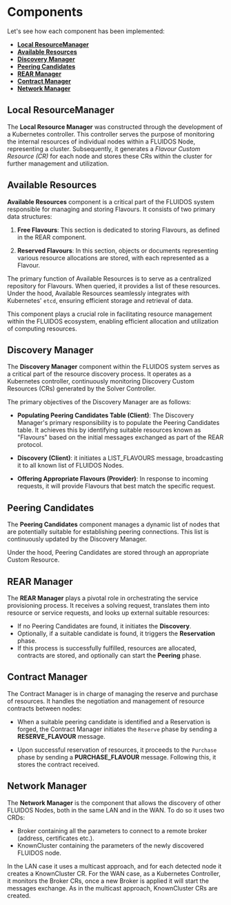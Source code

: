 # Components

Let's see how each component has been implemented:

- [**Local ResourceManager**](#local-resourcemanager)
- [**Available Resources**](#available-resources)
- [**Discovery Manager**](#discovery-manager)
- [**Peering Candidates**](#peering-candidates)
- [**REAR Manager**](#rear-manager)
- [**Contract Manager**](#contract-manager)
- [**Network Manager**](#network-manager)

## Local ResourceManager

The **Local Resource Manager** was constructed through the development of a Kubernetes controller. This controller serves the purpose of monitoring the internal resources of individual nodes within a FLUIDOS Node, representing a cluster. Subsequently, it generates a *Flavour Custom Resource (CR)* for each node and stores these CRs within the cluster for further management and utilization.

## Available Resources

**Available Resources** component is a critical part of the FLUIDOS system responsible for managing and storing Flavours. It consists of two primary data structures:

1. **Free Flavours**: This section is dedicated to storing Flavours, as defined in the REAR component.

2. **Reserved Flavours**: In this section, objects or documents representing various resource allocations are stored, with each represented as a Flavour.

The primary function of Available Resources is to serve as a centralized repository for Flavours. When queried, it provides a list of these resources. Under the hood, Available Resources seamlessly integrates with Kubernetes' `etcd`, ensuring efficient storage and retrieval of data.

This component plays a crucial role in facilitating resource management within the FLUIDOS ecosystem, enabling efficient allocation and utilization of computing resources.

## Discovery Manager

The **Discovery Manager** component within the FLUIDOS system serves as a critical part of the resource discovery process. It operates as a Kubernetes controller, continuously monitoring Discovery Custom Resources (CRs) generated by the Solver Controller.

The primary objectives of the Discovery Manager are as follows:

- **Populating Peering Candidates Table (Client)**: The Discovery Manager's primary responsibility is to populate the Peering Candidates table. It achieves this by identifying suitable resources known as "Flavours" based on the initial messages exchanged as part of the REAR protocol.

- **Discovery (Client)**: it initiates a LIST_FLAVOURS message, broadcasting it to all known list of FLUIDOS Nodes.

- **Offering Appropriate Flavours (Provider)**: In response to incoming requests, it will provide Flavours that best match the specific request.

## Peering Candidates

The **Peering Candidates** component manages a dynamic list of nodes that are potentially suitable for establishing peering connections. This list is continuously updated by the Discovery Manager.

Under the hood, Peering Candidates are stored through an appropriate Custom Resource.

## REAR Manager

The **REAR Manager** plays a pivotal role in orchestrating the service provisioning process. It receives a solving request, translates them into resource or service requests, and looks up external suitable resources:

- If no Peering Candidates are found, it initiates the **Discovery**.
- Optionally, if a suitable candidate is found, it triggers the **Reservation** phase.
- If this process is successfully fulfilled, resources are allocated, contracts are stored, and optionally can start the **Peering** phase.

## Contract Manager

The Contract Manager is in charge of managing the reserve and purchase of resources. It handles the negotiation and management of resource contracts between nodes:  

- When a suitable peering candidate is identified and a Reservation is forged, the Contract Manager initiates the `Reserve` phase by sending a **RESERVE\_FLAVOUR** message.

- Upon successful reservation of resources, it proceeds to the `Purchase` phase by sending a **PURCHASE\_FLAVOUR** message. Following this, it stores the contract received.

## Network Manager

The **Network Manager** is the component that allows the discovery of other FLUIDOS Nodes, both in the same LAN and in the WAN.
To do so it uses two CRDs:

- Broker containing all the parameters to connect to a remote broker (address, certificates etc.).
- KnownCluster containing the parameters of the newly discovered FLUIDOS node.

In the LAN case it uses a multicast approach, and for each detected node it creates a KnownCluster CR.
For the WAN case, as a Kubernetes Controller, it monitors the Broker CRs, once a new Broker is applied it will start the messages exchange. As in the multicast approach, KnownCluster CRs are created.
